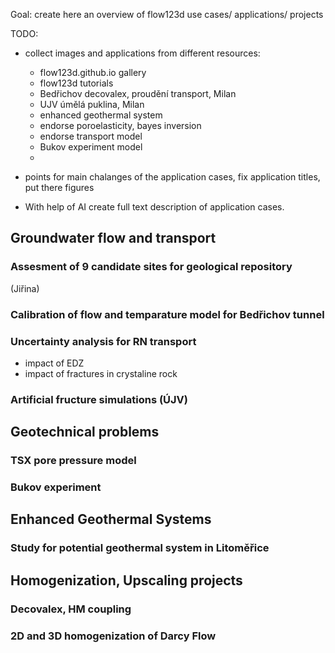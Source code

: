 Goal: create here an overview of flow123d use cases/ applications/ projects

TODO:

- collect images and applications from different resources: 
    - flow123d.github.io gallery
    - flow123d tutorials
    - Bedřichov decovalex, proudění transport, Milan
    - UJV úmělá puklina, Milan
    - enhanced geothermal system
    - endorse poroelasticity, bayes inversion
    - endorse transport model
    - Bukov experiment model
    - 

- points for main chalanges of the application cases, fix application titles, put there figures
- With help of AI create full text description of application cases.

## Groundwater flow and transport 
### Assesment of 9 candidate sites for geological repository
(Jiřina)

### Calibration of flow and temparature model for Bedřichov tunnel

### Uncertainty analysis for RN transport
- impact of EDZ
- impact of fractures in crystaline rock

### Artificial fructure simulations (ÚJV)

## Geotechnical problems

### TSX pore pressure model
### Bukov experiment

## Enhanced Geothermal Systems
### Study for potential geothermal system in Litoměřice



## Homogenization, Upscaling projects

### Decovalex, HM coupling
### 2D and 3D homogenization of Darcy Flow
